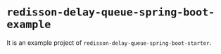 # `redisson-delay-queue-spring-boot-example`

It is an example project of `redisson-delay-queue-spring-boot-starter`.
